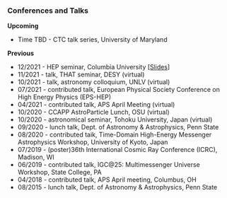 ### Conferences and Talks
**Upcoming**
* Time TBD - CTC talk series, University of Maryland

**Previous**
* 12/2021 - HEP seminar, Columbia University [[Slides](https://yuan-cc.github.io/files/columbia_slides.pdf)]
* 11/2021 - talk, THAT seminar, DESY (virtual)
* 10/2021 - talk, astronomy colloquium, UNLV (virtual)
* 07/2021 - contributed talk, European Physical Society Conference on High Energy Physics (EPS-HEP)
* 04/2021 - contributed talk, APS April Meeting (virtual)
* 10/2020 - CCAPP AstroParticle Lunch, OSU (virtual)
* 10/2020 - astronomical seminar, Tohoku University, Japan (virtual) 
* 09/2020 - lunch talk, Dept. of Astronomy & Astrophysics, Penn State 
* 08/2020 - contributed taik, Time-Domain High-Energy Messenger Astrophysics Workshop, University of Kyoto, Japan
* 07/2019 - (poster)36th International Cosmic Ray Conference (ICRC), Madison, WI
* 06/2019 - contributed talk, IGC@25: Multimessenger Universe Workshop, State College, PA
* 04/2018 - contributed talk, APS April meeting, Columbus, OH
* 08/2015 - lunch talk, Dept. of Astronomy & Astrophysics, Penn State
